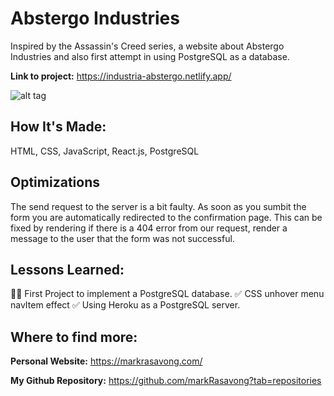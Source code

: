 # Abstergo Industries

Inspired by the Assassin's Creed series, a website about Abstergo Industries and also first attempt in using PostgreSQL as a database.

**Link to project:** https://industria-abstergo.netlify.app/

![alt tag](./abstergo.gif)

## How It's Made:

HTML, CSS, JavaScript, React.js, PostgreSQL

## Optimizations

The send request to the server is a bit faulty. As soon as you sumbit the form you are automatically redirected to the confirmation page. This can be fixed by rendering if there is a 404 error from our request, render a message to the user that the form was not successful.

## Lessons Learned:

👩‍💻 First Project to implement a PostgreSQL database.
✅ CSS unhover menu navItem effect
✅ Using Heroku as a PostgreSQL server.

## Where to find more:

**Personal Website:** https://markrasavong.com/

**My Github Repository:** https://github.com/markRasavong?tab=repositories
